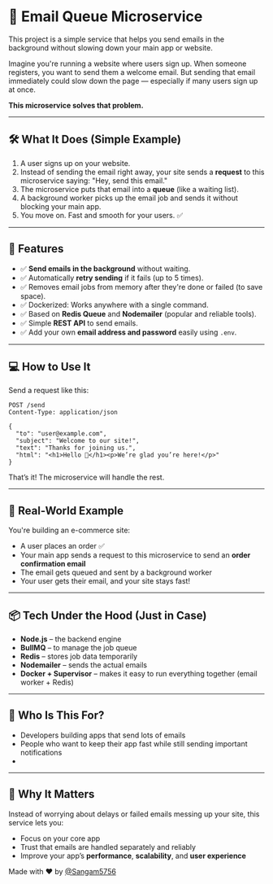 # 📧 Email Queue Microservice

This project is a simple service that helps you send emails in the background without slowing down your main app or website.

Imagine you're running a website where users sign up. When someone registers, you want to send them a welcome email. But sending that email immediately could slow down the page — especially if many users sign up at once.

**This microservice solves that problem.**

---

## 🛠️ What It Does (Simple Example)

1. A user signs up on your website.
2. Instead of sending the email right away, your site sends a **request** to this microservice saying: "Hey, send this email."
3. The microservice puts that email into a **queue** (like a waiting list).
4. A background worker picks up the email job and sends it without blocking your main app.
5. You move on. Fast and smooth for your users. ✅

---

## 🌟 Features

- ✅ **Send emails in the background** without waiting.
- ✅ Automatically **retry sending** if it fails (up to 5 times).
- ✅ Removes email jobs from memory after they're done or failed (to save space).
- ✅ Dockerized: Works anywhere with a single command.
- ✅ Based on **Redis Queue** and **Nodemailer** (popular and reliable tools).
- ✅ Simple **REST API** to send emails.
- ✅ Add your own **email address and password** easily using `.env`.

---

## 💻 How to Use It

Send a request like this:

```http
POST /send
Content-Type: application/json

{
  "to": "user@example.com",
  "subject": "Welcome to our site!",
  "text": "Thanks for joining us.",
  "html": "<h1>Hello 👋</h1><p>We’re glad you’re here!</p>"
}
```

That’s it! The microservice will handle the rest.

---

## 🔧 Real-World Example

You're building an e-commerce site:

- A user places an order ✅  
- Your main app sends a request to this microservice to send an **order confirmation email**  
- The email gets queued and sent by a background worker  
- Your user gets their email, and your site stays fast!

---

## 📦 Tech Under the Hood (Just in Case)

- **Node.js** – the backend engine
- **BullMQ** – to manage the job queue
- **Redis** – stores job data temporarily
- **Nodemailer** – sends the actual emails
- **Docker + Supervisor** – makes it easy to run everything together (email worker + Redis)

---

## 🤖 Who Is This For?

- Developers building apps that send lots of emails
- People who want to keep their app fast while still sending important notifications
- 
---

## 🧠 Why It Matters

Instead of worrying about delays or failed emails messing up your site, this service lets you:
- Focus on your core app
- Trust that emails are handled separately and reliably
- Improve your app’s **performance**, **scalability**, and **user experience**



Made with ❤️ by [@Sangam5756](https://github.com/Sangam5756)
